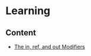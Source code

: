 # Learning
## Content 

 - [The in, ref, and out Modifiers](https://github.com/abouhamze-fahime/Learning/blob/main/The%20in.pdf)
